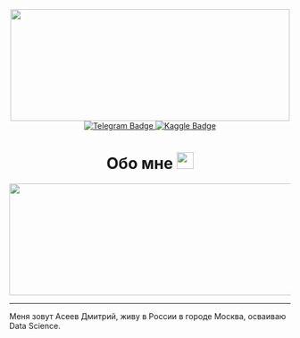 <div id="header" align="center">
  <img src="https://media.giphy.com/media/zOvBKUUEERdNm/giphy.gif" width="500"/ height="200">
</div>

<div id="badges" align="center">
  <a href="https://t.me/delux_3">
    <img src="https://img.shields.io/badge/Telegram-2CA5E0?style=for-the-badge&logo=telegram&logoColor=white" alt="Telegram Badge"/>
  </a>
  <a href="https://www.kaggle.com/delux305">
    <img src="https://img.shields.io/badge/Kaggle-20BEFF?style=for-the-badge&logo=Kaggle&logoColor=white" alt="Kaggle Badge"/>
  </a>
</div>

<div align="center">
<img src="https://komarev.com/ghpvc/?username=dimson2002&style=flat-square&color=blue" alt=""/>

<h1>
  Обо мне
  <img src="https://media.giphy.com/media/hvRJCLFzcasrR4ia7z/giphy.gif" width="30px"/>
</h1>
<div align="center">
  <img src="https://media.giphy.com/media/QpVUMRUJGokfqXyfa1/giphy.gif" width="800" height="200"/>
</div>

---

<div align="left">
Меня зовут Асеев Дмитрий, живу в России в городе Москва, осваиваю Data Science.
